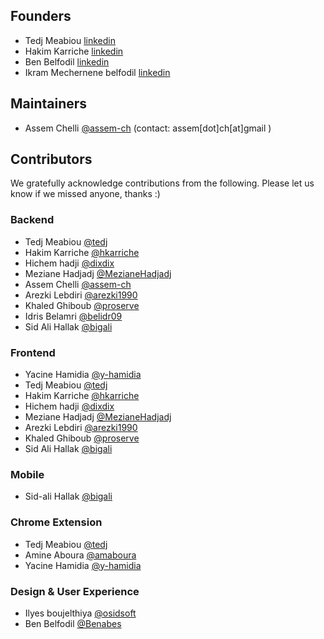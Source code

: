 
## Founders
- Tedj Meabiou [linkedin](https://qa.linkedin.com/in/tedj-meabiou-a6309548)
- Hakim Karriche  [linkedin](https://dz.linkedin.com/in/hakimkarriche/en)
- Ben Belfodil  [linkedin](https://qa.linkedin.com/in/belfodil-ben-3a106781/en)
- Ikram Mechernene belfodil [linkedin](https://qa.linkedin.com/in/ikram-mechernene-belfodil-0178305)

## Maintainers
- Assem Chelli [@assem-ch](https://github.com/assem-ch) (contact: assem[dot]ch[at]gmail )


## Contributors

We gratefully acknowledge contributions from the following. Please let us know if we missed anyone, thanks :)

### Backend
- Tedj Meabiou [@tedj](https://github.com/tedj)
- Hakim Karriche [@hkarriche](https://github.com/hkarriche)
- Hichem hadji [@dixdix](https://github.com/dixdix)
- Meziane Hadjadj [@MezianeHadjadj](https://github.com/MezianeHadjadj)
- Assem Chelli [@assem-ch](https://github.com/assem-ch)
- Arezki Lebdiri [@arezki1990](https://github.com/arezki1990)
- Khaled Ghiboub [@proserve](https://github.com/proserve)
- Idris Belamri [@belidr09](https://github.com/belidr09)
- Sid Ali Hallak [@bigali](https://github.com/bigali)

### Frontend
- Yacine Hamidia [@y-hamidia](https://github.com/y-hamidia)
- Tedj Meabiou [@tedj](https://github.com/tedj)
- Hakim Karriche [@hkarriche](https://github.com/hkarriche)
- Hichem hadji [@dixdix](https://github.com/dixdix)
- Meziane Hadjadj [@MezianeHadjadj](https://github.com/MezianeHadjadj)
- Arezki Lebdiri [@arezki1990](https://github.com/arezki1990)
- Khaled Ghiboub [@proserve](https://github.com/proserve)
- Sid Ali Hallak [@bigali](https://github.com/bigali)

### Mobile
- Sid-ali Hallak [@bigali](https://github.com/bigali)


### Chrome Extension
- Tedj Meabiou [@tedj](https://github.com/tedj)
- Amine Aboura [@amaboura](https://github.com/amaboura)
- Yacine Hamidia [@y-hamidia](https://github.com/y-hamidia)


### Design & User Experience
- Ilyes boujelthiya [@osidsoft](https://github.com/osidsoft)
- Ben Belfodil [@Benabes](https://github.com/Benabes)
